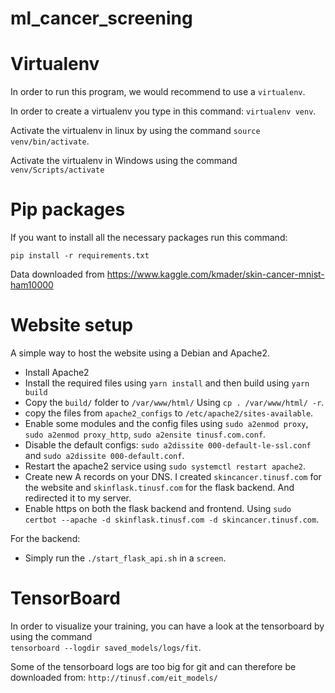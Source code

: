 # ml_cancer_screening

# Virtualenv
In order to run this program, we would recommend to use a `virtualenv`. 

In order to create a virtualenv you type in this command: `virtualenv venv`.

Activate the virtualenv in linux by using the command `source venv/bin/activate`.

Activate the virtualenv in Windows using the command `venv/Scripts/activate`

# Pip packages
If you want to install all the necessary packages run this command:

`pip install -r requirements.txt`


Data downloaded from https://www.kaggle.com/kmader/skin-cancer-mnist-ham10000


# Website setup
A simple way to host the website using a Debian and Apache2.

* Install Apache2
* Install the required files using `yarn install` and then build using `yarn build`
* Copy the `build/` folder to `/var/www/html/` Using `cp . /var/www/html/ -r`.
* copy the files from `apache2_configs` to `/etc/apache2/sites-available`.
* Enable some modules and the config files using `sudo a2enmod proxy`, `sudo a2enmod proxy_http`, 
`sudo a2ensite tinusf.com.conf`.
* Disable the default configs: `sudo a2dissite 000-default-le-ssl.conf` and `sudo a2dissite 000-default.conf`. 
* Restart the apache2 service using `sudo systemctl restart apache2`.
* Create new A records on your DNS. I created `skincancer.tinusf.com` for the website and 
`skinflask.tinusf.com` for the flask backend. And redirected it to my server.
* Enable https on both the flask backend and frontend. Using 
`sudo certbot --apache -d skinflask.tinusf.com -d skincancer.tinusf.com`.


For the backend:
* Simply run the `./start_flask_api.sh` in a `screen`.

# TensorBoard
In order to visualize your training, you can have a look at the tensorboard by using the command  
`tensorboard --logdir saved_models/logs/fit`.

Some of the tensorboard logs are too big for git and can therefore be downloaded from: `http://tinusf.com/eit_models/`
